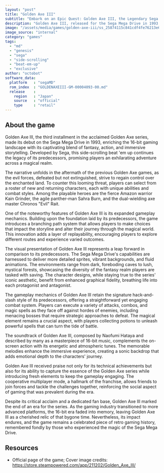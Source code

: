 ```yaml
---
layout: "post"
title: "Golden Axe III"
subtitle: "Embark on an Epic Quest: Golden Axe III, the Legendary Sega Mega Drive Game."
description: "Golden Axe III, released for the Sega Mega Drive in 1993, is a classic side-scrolling beat 'em up that continues the iconic Golden Axe series, offering players a thrilling journey through a fantastical world filled with magic, mythical creatures, and intense combat. With new characters, improved graphics, and enhanced gameplay mechanics, Golden Axe III stands as a testament to the golden era of 16-bit gaming, delivering a memorable experience for retro gaming enthusiasts."
image: "/assets/media/games/golden-axe-iii/ss_25874115c841cdf4fe76213e69578242ed9b3b02.1920x1080.jpg"
image_source: "internal"
category: "games"
tags:
  - "md"
  - "genesis"
  - "sega"
  - "side-scrolling"
  - "beat-em-up"
  - "exclusive"
author: "octobot"
software_data:
  platform   : "segaMD"
  rom_index  : "GOLDENAXEIII-GM-00004093-00.md"
  release    :
    region   : "Japan"
    source   : "official"
    type     : "retail"
---
```


## About the game

Golden Axe III, the third installment in the acclaimed Golden Axe series, made its debut on the Sega Mega Drive in 1993, enriching the 16-bit gaming landscape with its captivating blend of fantasy, action, and immersive storytelling. Developed by Sega, this side-scrolling beat 'em up continues the legacy of its predecessors, promising players an exhilarating adventure across a magical realm.

The narrative unfolds in the aftermath of the previous Golden Axe games, as the evil forces, defeated but not extinguished, strive to regain control over the enchanted land. To counter this looming threat, players can select from a roster of new and returning characters, each with unique abilities and combat styles. Among the playable heroes are the fierce Amazon warrior Kain Grinder, the agile panther-man Sahra Burn, and the dual-wielding axe master Chronos "Evil" Rait.

One of the noteworthy features of Golden Axe III is its expanded gameplay mechanics. Building upon the foundation laid by its predecessors, the game introduces a branching path system that allows players to make choices that impact the storyline and alter their journey through the magical world. This innovation adds a layer of replayability, encouraging players to explore different routes and experience varied outcomes.

The visual presentation of Golden Axe III represents a leap forward in comparison to its predecessors. The Sega Mega Drive's capabilities are harnessed to deliver more detailed sprites, vibrant backgrounds, and fluid animations. The environments range from dark, foreboding caves to lush, mystical forests, showcasing the diversity of the fantasy realm players are tasked with saving. The character designs, while staying true to the series' iconic aesthetic, benefit from enhanced graphical fidelity, breathing life into each protagonist and antagonist.

The gameplay mechanics of Golden Axe III retain the signature hack-and-slash style of its predecessors, offering a straightforward yet engaging combat system. Players can execute a variety of attacks, combos, and magic spells as they face off against hordes of enemies, including menacing bosses that require strategic approaches to defeat. The magical element remains a crucial aspect, with players collecting potions to unleash powerful spells that can turn the tide of battle.

The soundtrack of Golden Axe III, composed by Naofumi Hataya and described by many as a masterpiece of 16-bit music, complements the on-screen action with its energetic and atmospheric tunes. The memorable melodies enhance the immersive experience, creating a sonic backdrop that adds emotional depth to the characters' journey.

Golden Axe III received praise not only for its technical achievements but also for its ability to capture the essence of the Golden Axe series while introducing fresh elements to keep the gameplay engaging. The cooperative multiplayer mode, a hallmark of the franchise, allows friends to join forces and tackle the challenges together, reinforcing the social aspect of gaming that was prevalent during the era.

Despite its critical acclaim and a dedicated fan base, Golden Axe III marked the end of an era for the series. As the gaming industry transitioned to more advanced platforms, the 16-bit era faded into memory, leaving Golden Axe III as a cherished relic of that bygone time. Nevertheless, its impact endures, and the game remains a celebrated piece of retro gaming history, remembered fondly by those who experienced the magic of the Sega Mega Drive.

## Resources

* Official page of the game; Cover image credits: <https://store.steampowered.com/app/211202/Golden_Axe_III/>
